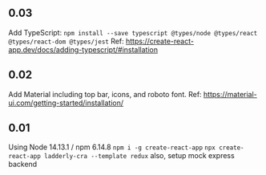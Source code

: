 ## 0.03

Add TypeScript:
`npm install --save typescript @types/node @types/react @types/react-dom @types/jest`
Ref: https://create-react-app.dev/docs/adding-typescript/#installation

## 0.02

Add Material including top bar, icons, and roboto font.
Ref: https://material-ui.com/getting-started/installation/

## 0.01

Using Node 14.13.1 / npm 6.14.8
`npm i -g create-react-app`
`npx create-react-app ladderly-cra --template redux`
also, setup mock express backend
